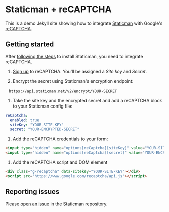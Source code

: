 # Staticman + reCAPTCHA

This is a demo Jekyll site showing how to integrate [Staticman](https://staticman.net) with Google's [reCAPTCHA](https://www.google.com/recaptcha/intro/).

## Getting started

After [following the steps](https://staticman.net/docs) to install Staticman, you need to integrate reCAPTCHA.

1. [Sign up](https://www.google.com/recaptcha/admin) to reCAPTCHA. You'll be assigned a *Site key* and *Secret*.

1. Encrypt the secret using Staticman's encryption endpoint:
  
  ```
  https://api.staticman.net/v2/encrypt/YOUR-SECRET
  ```
   
1. Take the site key and the encrypted secret and add a reCAPTCHA block to your Staticman config file:
   
  ```yml
  reCaptcha:
    enabled: true
    siteKey: "YOUR-SITE-KEY"
    secret: "YOUR-ENCRYPTED-SECRET"
  ```
   
1. Add the reCAPTCHA credentials to your form:

  ```html
  <input type="hidden" name="options[reCaptcha][siteKey]" value="YOUR-SITE-KEY">
  <input type="hidden" name="options[reCaptcha][secret]" value="YOUR-ENCRYPTED-SECRET">
  ```

  
1. Add the reCAPTCHA script and DOM element

  ```html
  <div class="g-recaptcha" data-sitekey="YOUR-SITE-KEY"></div>
  <script src='https://www.google.com/recaptcha/api.js'></script>
  ```

## Reporting issues

Please [open an issue](https://github.com/eduardoboucas/staticman/issues/new) in the Staticman repository.
